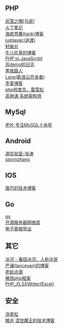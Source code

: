 ## PHP
<a href="http://www.laruence.com/">风雪之隅[鸟哥]</a><br>
<a href="http://huoding.com/">火丁笔记</a><br>
<a href="http://blog.51yip.com/">海底苍鹰(tank)博客</a><br>
<a href="http://justjavac.com/">justjavac(迷渡)</a><br>
<a href="http://www.cnblogs.com/yjf512/">轩脉刃</a><br>
<a href="http://blog.csdn.net/e421083458">牛儿吃草的博客</a><br>
<a href="http://locutus.io/php/">PHP to JavaScript</a><br>
<a href="http://blog.163.com/litianyichuanqi@126/blog/#m=0&t=1&c=fks_084064085083088069085085085095085087084074083095082071085">苏demo的日志</a><br>
<a href="http://blog.csdn.net/heiyeshuwu">黑夜路人</a><br>
<a href="http://www.lanecn.com/">Lane(新浪云开发者)</a><br>
<a href="http://www.awaimai.com/">歪麦博客</a><br>
<a href="http://www.leixuesong.cn">php程度员，雷雪松</a><br>
<a href="https://github.com/neeke">高驰涛 系统架构师</a><br>
## MySql
<a href="http://imysql.com/">老叶 专注MySQL十余年</a><br>
## Android
<a href="http://www.kymjs.com/">源实验室-张涛</a><br>
<a href="stormzhang.com">stormzhang</a><br>
## IOS
<a href="http://blog.devtang.com/">唐巧的技术博客</a><br>
## Go
<a href="https://jan.newmarch.name/golang/">go</a><br>
<a href="https://github.com/davyxu/cellnet">开源服务器网络库</a><br>
<a href="https://github.com/davyxu/tabtoy">电子表格导出</a><br>
## 其它
<a href="http://tianchunbinghe.blog.163.com/">冰河 - 春田冰河，人称伞哥</a><br>
<a href="http://www.lanceyan.com/">严澜(lanceyan)的博客 </a><br>
<a href="http://blog.zhaojie.me/">老赵点滴 </a><br>
<a href="http://lanewechat.lanecn.com/">微信php框架</a><br>
<a href="https://github.com/mk-j/PHP_XLSXWriter">PHP_XLSXWriter(Excel)</a><br>
## 安全
<a href="https://www.songboy.net/">汤青松</a><br>
<a href="http://www.moonsec.com/">暗月</a>
<a href="http://26836659.blogcn.com/">混世魔王的技术博客</a>
